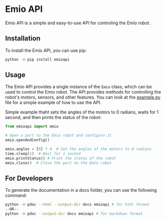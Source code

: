 # Emio API

Emio API is a simple and easy-to-use API for controling the Emio robot.

## Installation
To install the Emio API, you can use pip:

```bash
python -m pip install emioapi
```

## Usage
The Emio API provides a single instance of the `Emio` class, which can be used to control the Emio robot. The API provides methods for controlling the robot's motors, sensors, and other features.
You can look at the [example.py](example.py) file for a simple example of how to use the API.

Simple example thaht sets the angles of the motors to 0 radians, waits for 1 second, and then prints the status of the robot:
```python
from emioapi import emio

# Open a port to the Emio robot and configure it
emio.openAndConfig()

emio.angles = [0] * 4  # Set the angles of the motors to 0 radians
time.sleep(1)  # Wait for 1 second
emio.printStatus() # Print the status of the robot
emio.close()  # Close the port to the Emio robot
```

## For Developers
To generate the documentation in a docs folder, you can use the following command:

```bash
python -m pdoc --html --output-dir docs emioapi # for html format
--OR--
python -m pdoc --output-dir docs emioapi # for markdown format
```